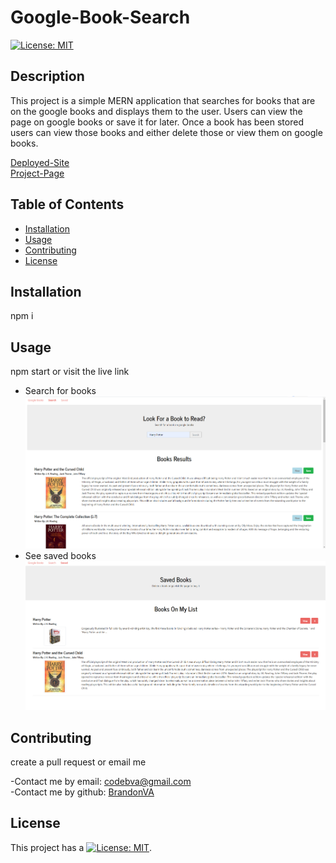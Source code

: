 # Google-Book-Search

[![License: MIT](https://img.shields.io/badge/License-MIT-yellow.svg)](https://opensource.org/licenses/MIT)

## Description

This project is a simple MERN application that searches for books that are on the google books and displays them to the user. Users can view the page on google books or save it for later. Once a book has been stored users can view those books and either delete those or view them on google books.

[Deployed-Site](https://google-book-search123.herokuapp.com/) <br />
[Project-Page](https://github.com/BrandonVA/google-book-search)

## Table of Contents

- [Installation](#installation)
- [Usage](#usage)
- [Contributing](#Contributing)
- [License](#license)

## Installation

npm i

## Usage

npm start or visit the live link

- Search for books
  <br />
  <img src="assets\images\search.png">
  <br />
- See saved books
  <br />
  <img src="assets\images\saved.png">
  <br />

## Contributing

create a pull request or email me

-Contact me by email: codebva@gmail.com <br>
-Contact me by github: [BrandonVA](https://github.com/BrandonVA)

## License

This project has a [![License: MIT](https://img.shields.io/badge/License-MIT-yellow.svg)](https://opensource.org/licenses/MIT).
